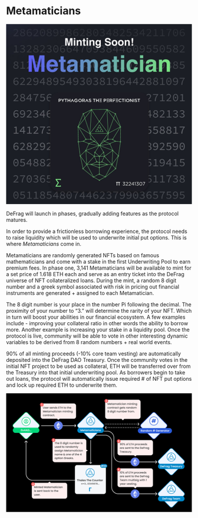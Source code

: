 # Metamaticians

![](<../.gitbook/assets/image (2).png>)

DeFrag will launch in phases, gradually adding features as the protocol matures.

In order to provide a frictionless borrowing experience, the protocol needs to raise liquidity which will be used to underwrite initial put options. This is where _Metamaticians_ come in.&#x20;

Metamaticians are randomly generated NFTs based on famous mathematicians and come with a stake in the first Underwriting Pool to earn premium fees. In phase one, 3,141 Metamaticians will be available to mint for a set price of 1.618 ETH each and serve as an entry ticket into the DeFrag universe of NFT collateralized loans. During the mint, a random 8 digit number and a greek symbol associated with risk in pricing out financial instruments are generated + assigned to each Metamatician.&#x20;

The 8 digit number is your place in the number Pi following the decimal. The proximity of your number to “3.” will determine the rarity of your NFT. Which in turn will boost your abilities in our financial ecosystem. A few examples include - improving your collateral ratio in other words the ability to borrow more. Another example is increasing your stake in a liquidity pool. Once the protocol is live, community will be able to vote in other interesting dynamic variables to be derived from 8 random numbers + real world events.&#x20;

90% of all minting proceeds (-10% core team vesting) are automatically deposited into the DeFrag DAO Treasury. Once the community votes in the initial NFT project to be used as collateral, ETH will be transferred over from the Treasury into that initial underwriting pool. As borrowers begin to take out loans, the protocol will automatically issue required # of NFT put options and lock up required ETH to underwrite them.

![](<../.gitbook/assets/Minting Metamaticians.png>)
